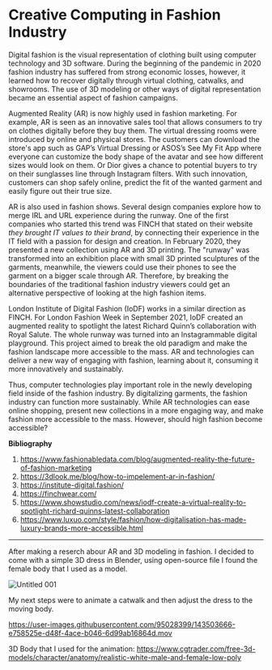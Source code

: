 # Creative Computing in Fashion Industry 

Digital fashion is the visual representation of clothing built using computer technology and 3D software. 
During the beginning of the pandemic in 2020 fashion industry has suffered from strong economic losses, however, 
it learned how to recover digitally through virtual clothing, catwalks, and showrooms. 
The use of 3D modeling or other ways of digital representation became an essential aspect of fashion campaigns.

Augmented Reality (AR) is now highly used in fashion marketing. For example, AR is seen as an innovative sales tool 
that allows consumers to try on clothes digitally before they buy them. The virtual dressing rooms were introduced 
by online and physical stores. The customers can download the store's app such as GAP’s Virtual Dressing or 
ASOS’s See My Fit App where everyone can customize the body shape of the avatar and see how different sizes would look on them. 
Or Dior gives a chance to potential buyers to try on their sunglasses line through Instagram filters. With such innovation, 
customers can shop safely online, predict the fit of the wanted garment and easily figure out their true size.

AR is also used in fashion shows. Several design companies explore how to merge IRL and URL experience during the runway.
One of the first companies who started this trend was FINCH that stated on their website *they brought IT values to their brand*, 
by connecting their experience in the IT field with a passion for design and creation. In February 2020, they presented 
a new collection using AR and 3D printing. The "runway" was transformed into an exhibition place with small 3D printed sculptures of the garments,
meanwhile, the viewers could use their phones to see the garment on a bigger scale through AR. Therefore, by breaking the boundaries 
of the traditional fashion industry viewers could get an alternative perspective of looking at the high fashion items. 

London Institute of Digital Fashion (IoDF) works in a similar direction as FINCH. For London Fashion Week in September 2021, 
IoDF created an augmented reality to spotlight the latest Richard Quinn’s collaboration with Royal Salute. The whole runway was turned into 
an Instagrammable digital playground. This project aimed to break the old paradigm and make the fashion landscape more accessible to the mass. 
AR and technologies can deliver a new way of engaging with fashion, learning about it, consuming it more innovatively and sustainably. 

Thus, computer technologies play important role in the newly developing field inside of the fashion industry. By digitalizing garments,
the fashion industry can function more sustainably. While AR technologies can ease online shopping, present new collections in a more engaging way,
and make fashion more accessible to the mass. However, should high fashion become accessible? 


**Bibliography**

1. https://www.fashionabledata.com/blog/augmented-reality-the-future-of-fashion-marketing 
2. https://3dlook.me/blog/how-to-impelement-ar-in-fashion/ 
3. https://institute-digital.fashion/ 
4. https://finchwear.com/ 
5. https://www.showstudio.com/news/iodf-create-a-virtual-reality-to-spotlight-richard-quinns-latest-collaboration 
6. https://www.luxuo.com/style/fashion/how-digitalisation-has-made-luxury-brands-more-accessible.html

--------------------------------------------------------------------------------------------------------------------------------------------------------------------

After making a reserch abour AR and 3D modeling in fashion. I decided to come with a simple 3D dress in Blender, using open-source file I found the female body that I used as a model. 

![Untitled 001](https://user-images.githubusercontent.com/95028399/143462390-facec5c9-fc42-42d1-aed6-3986ac78145f.jpeg)

My next steps were to animate a catwalk and then adjust the dress to the moving body. 

https://user-images.githubusercontent.com/95028399/143503666-e758525e-d48f-4ace-b046-6d99ab16864d.mov

3D Body that I used for the animation:
https://www.cgtrader.com/free-3d-models/character/anatomy/realistic-white-male-and-female-low-poly


